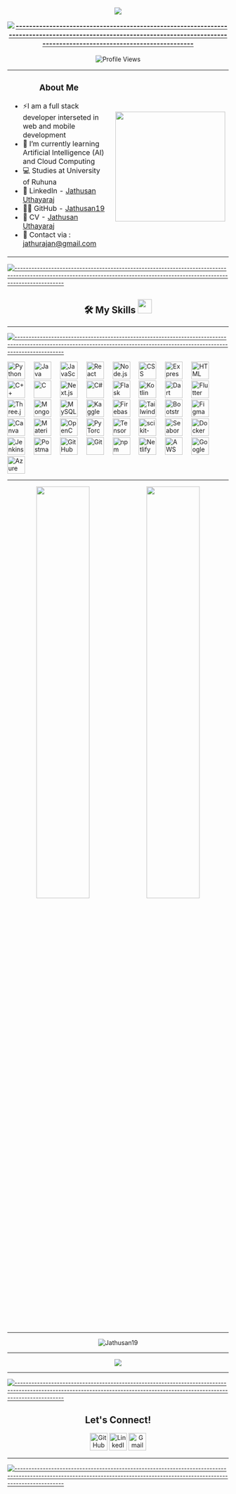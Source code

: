 <table align="center" width=700></table>



<h3 align="center"><img src="https://readme-typing-svg.herokuapp.com?lines=Thank+You+for+taking+time+to+view+my+GitHub+Profile...&center=true&width=700&height=45">

[![-----------------------------------------------------------------------------------------------------------------------------------------------------------------------------](
https://raw.githubusercontent.com/andreasbm/readme/master/assets/lines/aqua.png)](https://github.com/BaseMax?tab=repositories)

</h3> <p align="center"> <img src="https://komarev.com/ghpvc/?username=Jathusan19&label=Profile%20views&color=0e75b6&style=flat" alt="Profile Views" /> </p>

<table align="center">
<tr border="none">
<td height="100%" align="left">
<h3 align="center"> About Me </h3>

- ⚡️I am a full stack developer interseted in web and mobile development
- 🌱 I’m currently learning Artificial Intelligence (AI) and Cloud Computing
- 💻 Studies at University of Ruhuna
- 📌 LinkedIn - [Jathusan Uthayaraj](https://www.linkedin.com/in/jathusan-uthayaraj-20b7631a6/)
- 👨‍💻 GitHub - [Jathusan19](https://github.com/Jathusan19)
- 📄 CV - [Jathusan Uthayaraj](./Jathusan%20Uthayaraj%20-CV.pdf)
- 📧 Contact  via  : jathurajan@gmail.com 

</td>
<td height="100%" align="left">

<picture> <img align="right" src="https://github.com/7oSkaaa/7oSkaaa/blob/main/Images/Right_Side.gif?raw=true" width=250px></picture>

</td>
</tr>
</table>

[![-----------------------------------------------------------------------------------------------------------------------------------------------------------------------------](
https://raw.githubusercontent.com/andreasbm/readme/master/assets/lines/aqua.png)](https://github.com/BaseMax?tab=repositories)

<h2 align="center"> 🛠️ My Skills <img src="https://media2.giphy.com/media/QssGEmpkyEOhBCb7e1/giphy.gif?cid=ecf05e47a0n3gi1bfqntqmob8g9aid1oyj2wr3ds3mg700bl&rid=giphy.gif" width=32px> </h2>

---

[![-----------------------------------------------------------------------------------------------------------------------------------------------------------------------------](
https://raw.githubusercontent.com/andreasbm/readme/master/assets/lines/aqua.png)](https://github.com/BaseMax?tab=repositories)

<div align="left">
  <img src="https://skillicons.dev/icons?i=py" height="40" alt="Python" />
  <img width="12" />
  <img src="https://skillicons.dev/icons?i=java" height="40" alt="Java" />
  <img width="12" />
  <img src="https://skillicons.dev/icons?i=js" height="40" alt="JavaScript" />
  <img width="12" />
  <img src="https://skillicons.dev/icons?i=react" height="40" alt="React" />
  <img width="12" />
  <img src="https://skillicons.dev/icons?i=nodejs" height="40" alt="Node.js" />
  <img width="12" />
  <img src="https://skillicons.dev/icons?i=css" height="40" alt="CSS" />
  <img width="12" />
  <img src="https://skillicons.dev/icons?i=express" height="40" alt="Express" />
  <img width="12" />
  <img src="https://skillicons.dev/icons?i=html" height="40" alt="HTML" />
  <img width="12" />
  <img src="https://skillicons.dev/icons?i=cpp" height="40" alt="C++" />
  <img width="12" />
  <img src="https://skillicons.dev/icons?i=c" height="40" alt="C" />
  <img width="12" />
  <img src="https://skillicons.dev/icons?i=nextjs" height="40" alt="Next.js" />
  <img width="12" />
  <img src="https://skillicons.dev/icons?i=cs" height="40" alt="C#" />
  <img width="12" />
  <img src="https://skillicons.dev/icons?i=flask" height="40" alt="Flask" />
  <img width="12" />
  <img src="https://skillicons.dev/icons?i=kotlin" height="40" alt="Kotlin" />
  <img width="12" />
  <img src="https://skillicons.dev/icons?i=dart" height="40" alt="Dart" />
  <img width="12" />
  <img src="https://skillicons.dev/icons?i=flutter" height="40" alt="Flutter" />
  <img width="12" />
  <img src="https://skillicons.dev/icons?i=threejs" height="40" alt="Three.js" />
  <img width="12" />
  <img src="https://skillicons.dev/icons?i=mongodb" height="40" alt="MongoDB" />
  <img width="12" />
  <img src="https://skillicons.dev/icons?i=mysql" height="40" alt="MySQL" />
  <img width="12" />
  <img src="https://cdn.simpleicons.org/kaggle/20BEFF" height="40" alt="Kaggle" />
  <img width="12" />
  <img src="https://skillicons.dev/icons?i=firebase" height="40" alt="Firebase" />
  <img width="12" />
  <img src="https://skillicons.dev/icons?i=tailwind" height="40" alt="Tailwind CSS" />
  <img width="12" />
  <img src="https://cdn.simpleicons.org/bootstrap/7952B3" height="40" alt="Bootstrap" />
  <img width="12" />
  <img src="https://skillicons.dev/icons?i=figma" height="40" alt="Figma" />
  <img width="12" />
  <img src="https://cdn.simpleicons.org/canva/00C4CC" height="40" alt="Canva" />
  <img width="12" />
  <img src="https://skillicons.dev/icons?i=materialui" height="40" alt="Material-UI" />
  <img width="12" />
  <img src="https://skillicons.dev/icons?i=opencv" height="40" alt="OpenCV" />
  <img width="12" />
  <img src="https://skillicons.dev/icons?i=pytorch" height="40" alt="PyTorch" />
  <img width="12" />
  <img src="https://skillicons.dev/icons?i=tensorflow" height="40" alt="TensorFlow" />
  <img width="12" />
  <img src="https://skillicons.dev/icons?i=sklearn" height="40" alt="scikit-learn" />
  <img width="12" />
  <img src="https://seaborn.pydata.org/_images/logo-mark-lightbg.svg" height="40" alt="Seaborn" />
  <img width="12" />
  <img src="https://skillicons.dev/icons?i=docker" height="40" alt="Docker" />
  <img width="12" />
  <img src="https://skillicons.dev/icons?i=jenkins" height="40" alt="Jenkins" />
  <img width="12" />
  <img src="https://skillicons.dev/icons?i=postman" height="40" alt="Postman" />
  <img width="12" />
  <img src="https://skillicons.dev/icons?i=github" height="40" alt="GitHub" />
  <img width="12" />
  <img src="https://skillicons.dev/icons?i=git" height="40" alt="Git" />
  <img width="12" />
  <img src="https://skillicons.dev/icons?i=npm" height="40" alt="npm" />
  <img width="12" />
  <img src="https://skillicons.dev/icons?i=netlify" height="40" alt="Netlify" />
  <img width="12" />
  <img src="https://skillicons.dev/icons?i=aws" height="40" alt="AWS" />
  <img width="12" />
  <img src="https://cdn.simpleicons.org/googlecloud/4285F4" height="40" alt="Google Cloud" />
  <img width="12" />
  <img src="https://skillicons.dev/icons?i=azure" height="40" alt="Azure" />
</div>

---

<div align="center">
  <img src="https://github-readme-stats.vercel.app/api?username=Jathusan19&show_icons=true&hide_border=true&theme=radical" width="49%">
  <img src="https://github-readme-streak-stats.herokuapp.com/?user=Jathusan19&theme=radical&hide_border=true" width="49%">
</div>

---

<div align="center">
  <p><img align="center" src="https://github-readme-stats.vercel.app/api/top-langs?username=Jathusan19&show_icons=true&locale=en&layout=compact" alt="Jathusan19" ;"/></p>


</div>

---

<div align="center">
  <img src="https://github-profile-trophy.vercel.app/?username=Jathusan19&theme=radical&no-frame=true&row=1&column=7">
</div>

---

[![-----------------------------------------------------------------------------------------------------------------------------------------------------------------------------](
https://raw.githubusercontent.com/andreasbm/readme/master/assets/lines/aqua.png)](https://github.com/BaseMax?tab=repositories)

<div align="center">
  <h2> Let's Connect! </h2>
  <a href="https://github.com/Jathusan19" target="_blank"><img src="https://cdn.simpleicons.org/github/white" alt="GitHub" width="40" /></a>
  <a href="https://www.linkedin.com/in/jathusan-uthayaraj-20b7631a6/" target="_blank"><img src="https://cdn.simpleicons.org/linkedin/white" alt="LinkedIn" width="40" /></a>
  <a href="mailto:jathurajan@gmail.com" target="_blank"><img src="https://cdn.simpleicons.org/gmail/white" alt="Gmail" width="40" /></a>
</div>

---

[![-----------------------------------------------------------------------------------------------------------------------------------------------------------------------------](
https://raw.githubusercontent.com/andreasbm/readme/master/assets/lines/aqua.png)](https://github.com/BaseMax?tab=repositories)

